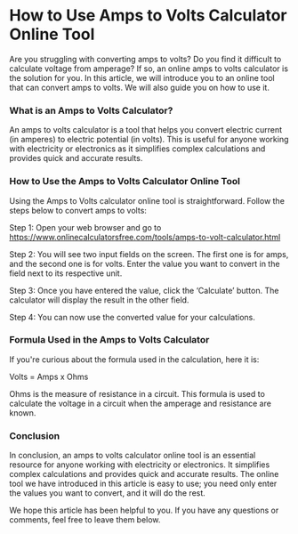How to Use Amps to Volts Calculator Online Tool
===============================================

Are you struggling with converting amps to volts? Do you find it difficult to calculate voltage from amperage? If so, an online amps to volts calculator is the solution for you. In this article, we will introduce you to an online tool that can convert amps to volts. We will also guide you on how to use it.

### What is an Amps to Volts Calculator?

An amps to volts calculator is a tool that helps you convert electric current (in amperes) to electric potential (in volts). This is useful for anyone working with electricity or electronics as it simplifies complex calculations and provides quick and accurate results.

### How to Use the Amps to Volts Calculator Online Tool

Using the Amps to Volts calculator online tool is straightforward. Follow the steps below to convert amps to volts:

Step 1: Open your web browser and go to <https://www.onlinecalculatorsfree.com/tools/amps-to-volt-calculator.html>

Step 2: You will see two input fields on the screen. The first one is for amps, and the second one is for volts. Enter the value you want to convert in the field next to its respective unit.

Step 3: Once you have entered the value, click the ‘Calculate’ button. The calculator will display the result in the other field.

Step 4: You can now use the converted value for your calculations.

### Formula Used in the Amps to Volts Calculator

If you're curious about the formula used in the calculation, here it is:

Volts = Amps x Ohms

Ohms is the measure of resistance in a circuit. This formula is used to calculate the voltage in a circuit when the amperage and resistance are known.

### Conclusion

In conclusion, an amps to volts calculator online tool is an essential resource for anyone working with electricity or electronics. It simplifies complex calculations and provides quick and accurate results. The online tool we have introduced in this article is easy to use; you need only enter the values you want to convert, and it will do the rest.

We hope this article has been helpful to you. If you have any questions or comments, feel free to leave them below.